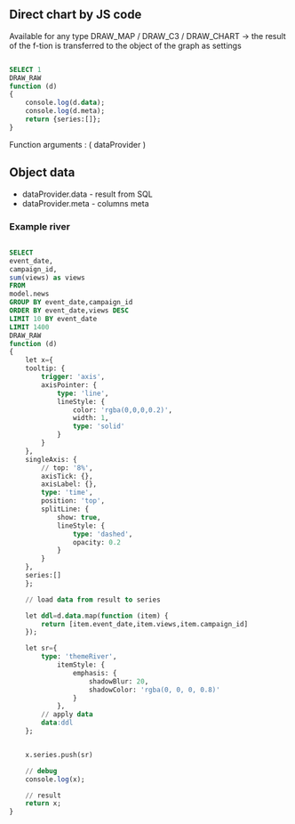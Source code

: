 ## Direct chart by JS code


Available for any type DRAW_MAP / DRAW_C3 / DRAW_CHART -> the result of the f-tion is transferred to the object of the graph as settings


```sql

SELECT 1
DRAW_RAW
function (d)
{
    console.log(d.data);
    console.log(d.meta);
    return {series:[]};
}


```


Function arguments : ( dataProvider  )

## Object data

* dataProvider.data - result from SQL
* dataProvider.meta - columns meta




### Example river

```sql

SELECT
event_date,
campaign_id,
sum(views) as views
FROM
model.news
GROUP BY event_date,campaign_id
ORDER BY event_date,views DESC
LIMIT 10 BY event_date
LIMIT 1400
DRAW_RAW
function (d)
{
    let x={
    tooltip: {
        trigger: 'axis',
        axisPointer: {
            type: 'line',
            lineStyle: {
                color: 'rgba(0,0,0,0.2)',
                width: 1,
                type: 'solid'
            }
        }
    },
    singleAxis: {
        // top: '8%',
        axisTick: {},
        axisLabel: {},
        type: 'time',
        position: 'top',
        splitLine: {
            show: true,
            lineStyle: {
                type: 'dashed',
                opacity: 0.2
            }
        }
    },
    series:[]
    };

    // load data from result to series

    let ddl=d.data.map(function (item) {
        return [item.event_date,item.views,item.campaign_id]
    });

    let sr={
        type: 'themeRiver',
            itemStyle: {
                emphasis: {
                    shadowBlur: 20,
                    shadowColor: 'rgba(0, 0, 0, 0.8)'
                }
            },
        // apply data
        data:ddl
    };


    x.series.push(sr)

    // debug
    console.log(x);

    // result
    return x;
}
```
